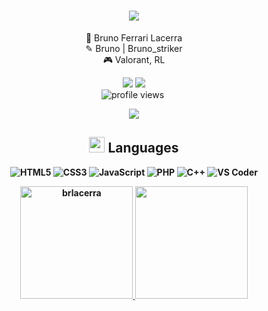<h1 align="center">
  <a href="https://github.com/DenverCoder1/readme-typing-svg"><img src="https://readme-typing-svg.herokuapp.com?font=Consolas&color=E0FFFF&size=25&center=true&vCenter=true&width=600&height=100&lines=bruno..&hearts;++;developer,;Resistance+for+the+times+to+come..."></a>
</h1>
<div align="center">
👤 Bruno Ferrari Lacerra <br />
✎ Bruno | Bruno_striker <br />
🎮 Valorant, RL <br />

 
<a href="https://steamcommunity.com/profiles/76561198813776201" target="_blank"><img src="https://img.shields.io/badge/Steam-1b2838?style=for-the-badge&logo=steam&logoColor=white" target="_blank"></a>
<a href="https://www.instagram.com/brlacerra/" target="_blank"><img src="https://img.shields.io/badge/Instagram-E4405F?style=for-the-badge&logo=instagram&logoColor=white" target="_blank"></a><br>
 ![profile views](https://komarev.com/ghpvc/?username=brlacerra&color=00BFFF&style=flat-square)&nbsp;
<div/>
 
  <img src="https://user-images.githubusercontent.com/73097560/115834477-dbab4500-a447-11eb-908a-139a6edaec5c.gif"><br>



 ## <img src="https://media2.giphy.com/media/QssGEmpkyEOhBCb7e1/giphy.gif?cid=ecf05e47a0n3gi1bfqntqmob8g9aid1oyj2wr3ds3mg700bl&rid=giphy.gif" width ="25"><b> Languages
![HTML5](https://img.shields.io/badge/HTML5%20-%23E34F26.svg?style=for-the-badge&logo=html5&logoColor=white)
![CSS3](https://img.shields.io/badge/CSS%20-%231572B6.svg?style=for-the-badge&logo=css3&logoColor=white)
![JavaScript](https://img.shields.io/badge/JavaScript%20-%23F7DF1E.svg?style=for-the-badge&logo=javascript&logoColor=black)
![PHP](https://img.shields.io/badge/PHP%20-777BB3.svg?style=for-the-badge&logo=php&logoColor=black)
![C++](https://img.shields.io/badge/C++%20-%2300599C.svg?style=for-the-badge&logo=c%2B%2B&logoColor=white)
![VS Coder](https://img.shields.io/badge/Visual%20Studio%20Code-0078d7.svg?style=for-the-badge&logo=visual-studio-code&logoColor=white)
  
  

 

<div>
 
  <p align="center">

<p align="center">
<a href="https://github.com/brlacerra">
  <img src="https://github-readme-stats.vercel.app/api/top-langs?username=brlacerra&show_icons=true&locale=en&layout=compact&line_height=20&title_color=00BFFF&icon_color=2234AE&text_color=D3D3D3&bg_color=0,000000,191970,4B0082" height="180em"  alt="brlacerra"/>
  <img height="180em" src="https://github-readme-stats.vercel.app/api?username=brlacerra&show_icons=true&title_color=00BFFF&icon_color=2234AE&text_color=D3D3D3&bg_color=4B0082,191970,0,000000"&include_all_commits=true&count_private=true"/>
  </a>
</div>
 
 
